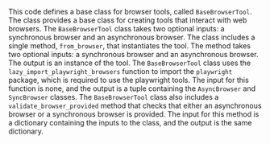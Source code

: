 This code defines a base class for browser tools, called `BaseBrowserTool`. The class provides a base class for creating tools that interact with web browsers. The `BaseBrowserTool` class takes two optional inputs: a synchronous browser and an asynchronous browser. The class includes a single method, `from_browser`, that instantiates the tool. The method takes two optional inputs: a synchronous browser and an asynchronous browser. The output is an instance of the tool. The `BaseBrowserTool` class uses the `lazy_import_playwright_browsers` function to import the `playwright` package, which is required to use the playwright tools. The input for this function is none, and the output is a tuple containing the `AsyncBrowser` and `SyncBrowser` classes. The `BaseBrowserTool` class also includes a `validate_browser_provided` method that checks that either an asynchronous browser or a synchronous browser is provided. The input for this method is a dictionary containing the inputs to the class, and the output is the same dictionary.

